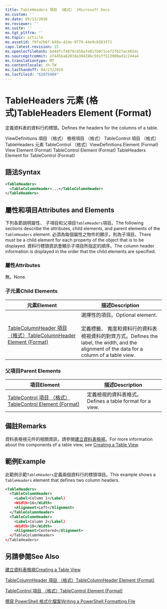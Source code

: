 ```yaml
---
title: TableHeaders 項目 （格式） |Microsoft Docs
ms.custom: ''
ms.date: 09/13/2016
ms.reviewer: ''
ms.suite: ''
ms.tgt_pltfrm: ''
ms.topic: article
ms.assetid: f9fa2b6f-b99a-42de-9779-44e9cb583f71
caps.latest.revision: 15
ms.openlocfilehash: bd44fcf4878c858afe81fb071ce72f627ac465dc
ms.sourcegitcommit: e7445ba8203da304286c591ff513900ad1c244a4
ms.translationtype: MT
ms.contentlocale: zh-TW
ms.lasthandoff: 04/23/2019
ms.locfileid: "62075404"
---
```

# <a name="tableheaders-element-format"></a><span data-ttu-id="12052-102">TableHeaders 元素 (格式)</span><span class="sxs-lookup"><span data-stu-id="12052-102">TableHeaders Element (Format)</span></span>

<span data-ttu-id="12052-103">定義資料表的資料行的標頭。</span><span class="sxs-lookup"><span data-stu-id="12052-103">Defines the headers for the columns of a table.</span></span>

<span data-ttu-id="12052-104">ViewDefinitions 項目 （格式） 檢視項目 （格式） TableControl 項目 （格式） TableHeaders 元素 TableControl （格式）</span><span class="sxs-lookup"><span data-stu-id="12052-104">ViewDefinitions Element (Format) View Element (Format) TableControl Element (Format) TableHeaders Element for TableControl (Format)</span></span>

## <a name="syntax"></a><span data-ttu-id="12052-105">語法</span><span class="sxs-lookup"><span data-stu-id="12052-105">Syntax</span></span>

```xml
<TableHeaders>
  <TableColumnHeader>...</TableColumnHeader>
</TableHeaders>

```

## <a name="attributes-and-elements"></a><span data-ttu-id="12052-106">屬性和項目</span><span class="sxs-lookup"><span data-stu-id="12052-106">Attributes and Elements</span></span>

<span data-ttu-id="12052-107">下列各節說明屬性、 子項目和父項目`TableHeaders`項目。</span><span class="sxs-lookup"><span data-stu-id="12052-107">The following sections describe the attributes, child elements, and parent elements of the `TableHeaders` element.</span></span> <span data-ttu-id="12052-108">必須為每個屬性之物件的顯示，則為子項目。</span><span class="sxs-lookup"><span data-stu-id="12052-108">There must be a child element for each property of the object that is to be displayed.</span></span> <span data-ttu-id="12052-109">資料行標頭資訊會顯示子項目所指定的順序。</span><span class="sxs-lookup"><span data-stu-id="12052-109">The column header information is displayed in the order that the child elements are specified.</span></span>

### <a name="attributes"></a><span data-ttu-id="12052-110">屬性</span><span class="sxs-lookup"><span data-stu-id="12052-110">Attributes</span></span>

<span data-ttu-id="12052-111">無。</span><span class="sxs-lookup"><span data-stu-id="12052-111">None.</span></span>

### <a name="child-elements"></a><span data-ttu-id="12052-112">子元素</span><span class="sxs-lookup"><span data-stu-id="12052-112">Child Elements</span></span>

|<span data-ttu-id="12052-113">元素</span><span class="sxs-lookup"><span data-stu-id="12052-113">Element</span></span>|<span data-ttu-id="12052-114">描述</span><span class="sxs-lookup"><span data-stu-id="12052-114">Description</span></span>|
|-------------|-----------------|
|[<span data-ttu-id="12052-115">TableColumnHeader 項目 （格式）</span><span class="sxs-lookup"><span data-stu-id="12052-115">TableColumnHeader Element (Format)</span></span>](./tablecolumnheader-element-format.md)|<span data-ttu-id="12052-116">選擇性的項目。</span><span class="sxs-lookup"><span data-stu-id="12052-116">Optional element.</span></span><br /><br /> <span data-ttu-id="12052-117">定義標籤、 寬度和資料行的資料表檢視資料的對齊方式。</span><span class="sxs-lookup"><span data-stu-id="12052-117">Defines the label, the width, and the alignment of the data for a column of a table view.</span></span>|

### <a name="parent-elements"></a><span data-ttu-id="12052-118">父項目</span><span class="sxs-lookup"><span data-stu-id="12052-118">Parent Elements</span></span>

|<span data-ttu-id="12052-119">項目</span><span class="sxs-lookup"><span data-stu-id="12052-119">Element</span></span>|<span data-ttu-id="12052-120">描述</span><span class="sxs-lookup"><span data-stu-id="12052-120">Description</span></span>|
|-------------|-----------------|
|[<span data-ttu-id="12052-121">TableControl 項目 （格式）</span><span class="sxs-lookup"><span data-stu-id="12052-121">TableControl Element (Format)</span></span>](./tablecontrol-element-format.md)|<span data-ttu-id="12052-122">定義檢視的資料表格式。</span><span class="sxs-lookup"><span data-stu-id="12052-122">Defines a table format for a view.</span></span>|

## <a name="remarks"></a><span data-ttu-id="12052-123">備註</span><span class="sxs-lookup"><span data-stu-id="12052-123">Remarks</span></span>

<span data-ttu-id="12052-124">資料表檢視元件的相關資訊，請參閱[建立資料表檢視](./creating-a-table-view.md)。</span><span class="sxs-lookup"><span data-stu-id="12052-124">For more information about the components of a table view, see [Creating a Table View](./creating-a-table-view.md).</span></span>

## <a name="example"></a><span data-ttu-id="12052-125">範例</span><span class="sxs-lookup"><span data-stu-id="12052-125">Example</span></span>

<span data-ttu-id="12052-126">此範例示範`TableHeaders`定義兩個資料行的標頭項目。</span><span class="sxs-lookup"><span data-stu-id="12052-126">This example shows a `TableHeaders` element that defines two column headers.</span></span>

```xml
<TableHeaders>
  <TableColumnHeader>
    <Label>Column 1</Label)
    <Width>16</Width>
    <Alignment>Left</Alignment>
  </TableColumnHeader>
  <TableColumnHeader>
    <Label>Column 2</Label)
    <Width>10</Width>
    <Alignment>Centered</Alignment>
  </TableColumnHeader>
</TableHeaders>
```

## <a name="see-also"></a><span data-ttu-id="12052-127">另請參閱</span><span class="sxs-lookup"><span data-stu-id="12052-127">See Also</span></span>

[<span data-ttu-id="12052-128">建立資料表檢視</span><span class="sxs-lookup"><span data-stu-id="12052-128">Creating a Table View</span></span>](./creating-a-table-view.md)

[<span data-ttu-id="12052-129">TableColumnHeader 項目 （格式）</span><span class="sxs-lookup"><span data-stu-id="12052-129">TableColumnHeader Element (Format)</span></span>](./tablecolumnheader-element-format.md)

[<span data-ttu-id="12052-130">TableControl 項目 （格式）</span><span class="sxs-lookup"><span data-stu-id="12052-130">TableControl Element (Format)</span></span>](./tablecontrol-element-format.md)

[<span data-ttu-id="12052-131">撰寫 PowerShell 格式化檔案</span><span class="sxs-lookup"><span data-stu-id="12052-131">Writing a PowerShell Formatting File</span></span>](./writing-a-powershell-formatting-file.md)
